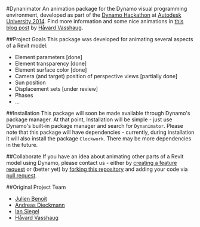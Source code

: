 #Dynanimator
An animation package for the Dynamo visual programming environment, developed as part of the [Dynamo Hackathon](https://www.hackerleague.org/hackathons/autodesk-university-2014-dynamo-hackathon) at [Autodesk University 2014](http://au.autodesk.com). Find more information and some nice animations in [this blog post](http://vasshaug.net/2014/12/18/animate-design-iterations-in-revit-with-dynamo/) by [Håvard Vasshaug](https://github.com/vasshaug).


##Project Goals
This package was developed for animating several aspects of a Revit model:
- Element parameters [done]
- Element transparency [done]
- Element surface color [done]
- Camera (and target) position of perspective views [partially done]
- Sun position
- Displacement sets [under review]
- Phases
- ...
 
##Installation
This package will soon be made available through Dynamo's package manager. At that point, Installation will be simple - just use Dynamo's built-in package manager and search for ```Dynanimator```.
Please note that this package will have dependencies - currently, during installation it will also install the package ```Clockwork```. There may be more dependencies in the future.

##Collaborate
If you have an idea about animating other parts of a Revit model using Dynamo, please contact us - either by [creating a feature request](https://github.com/andydandy74/Dynanimator/issues) or (better yet) by [forking this repository](https://help.github.com/articles/fork-a-repo/) and adding your code via [pull request](https://help.github.com/articles/using-pull-requests/).

##Original Project Team
- [Julien Benoit](https://github.com/jbenoit44)
- [Andreas Dieckmann](https://github.com/andydandy74)
- [Ian Siegel](https://github.com/IanSiegelKPF)
- [Håvard Vasshaug](https://github.com/vasshaug)
